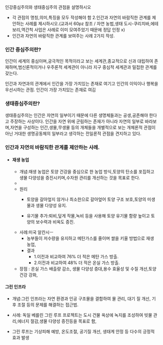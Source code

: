 인강중심주의와 생태중심주의 관점을 설명하시오
- 각 관점의 명칭,의미,특징을 모두 작성해야 함
2.인간과 자연의 바람직한 관계를 제안하는 사례를 제시하시오.(교과서 60pz 참조 / 자연 농법,생태 도시-쿠리치바,에테보리,역간척 사업은 사례로 이미 모여주었기 때문에 정답 인정 x)
- 인간과 자연의 바람직한 관계를 보여주는 사례 2가지 작성.


### 인간 중심주의란?

인간이 세계의 중심이며,궁극적인 목적이라고 보는 세계관,종교적으로 신과 대립하여 존재하며,범신론적이거나 우주론적 세계관이 아니라 지구 중심적 세계관과 밀접한 관계를 갖는다.

인간과 자연과의 관계에서 인간을 가장 가치있는 존재로 여기고 인간의 이익이나 행복을 우선시하는 관점.
인간이 가장 가치있는 존재로 여김


### 생태중심주의란?
생태중심주의는 인간은 자연의 일부이기 때문에 다른 생명체들과는 공생,공존해야 한다고 주장하는 사상이다. 인간을 자연 위에 군림하는 존재가 아니라 자연의 일부로 바라보며,자연을 구성하는 인간,생물,무생물 등의 개체들을 개별적으로 보는 개체론적 관점이 아닌 거대한 생명공동체의 일부라고 생각하는 전일론적 관점을 견지하고 있다.



### 인간과 자연의 바람직한 관계를 제안하는 사례.

- #### 재생 농업
	- 개념:재생 농업은 토양 건강을 중심으로 한 농업 방식,토양의 탄소를 포집하고 생물 다양성을 증진시키며,수자원 관리를 개선하는 것을 목표로 한다.
	- 
	- 원리
		- 토양을 갈아엎지 않거나 최소한으로 갈아엎어 토양 구조 보호,토양의 미생물과 생물 다양성 유지.

		- 유기물 추가:퇴비,덮게 작물,녹비 등을 사용해 토양 유기물 함량 높이고 토양의 보수력과 비옥도 증진.
	- 사례:미국 알칸시ㅡ
		- 농부들이 저수량을 유지하고 메탄가스를 줄이며 쌀을 키울 방법으로 재생 농업,
		- 결과
			- 1.이전과 비교하여 76% 더 적은 메탄 가스 방출.
			- 2.이전과 비교하여 48% 더 적은 온실 가스 방출.
	- 장점 : 온실 가스 배출량 감소, 생물 다양성 증대,용수 효율성 및 수질 개선,토양 건강 강화,
#### 그린 인프라
- 개념:그린 인프라는 자연 환경과 인공 구조물을 결합하여 물 관리, 대기 질 개선, 기후 조절 등의 문제를 해결하는 접근법.

- 사례: 독일 베를린 그린 루프 프로젝트는 도시 건물 옥상에 녹지를 조성하여 빗물 관리,에너지 절감,생물 다양성 증진등을 목표로 함,

- 그린 루프는 기상피해 예방, 온도조절, 공기질 개선, 생태계 안정 등 다수의 긍정적 효과 발생

